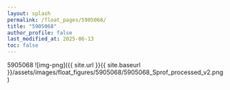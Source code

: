 ```yaml
---
layout: splash
permalink: /float_pages/5905068/
title: "5905068"
author_profile: false
last_modified_at: 2025-06-13
toc: false
---
```

 
5905068
![img-png]({{ site.url }}{{ site.baseurl }}/assets/images/float_figures/5905068/5905068_Sprof_processed_v2.png)